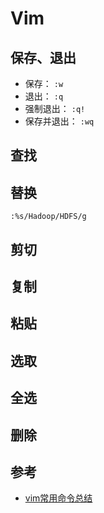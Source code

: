 # Vim

## 保存、退出

* 保存： `:w`
* 退出： `:q`
* 强制退出： `:q!`
* 保存并退出： `:wq`


## 查找



## 替换

```
:%s/Hadoop/HDFS/g
```

## 剪切



## 复制



## 粘贴



## 选取



## 全选



## 删除


## 参考

* [vim常用命令总结](http://www.cnblogs.com/yangjig/p/6014198.html)